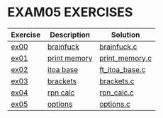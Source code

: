 # EXAM05 EXERCISES

|Exercise        |Description                    |Solution                     
|----------------|-------------------------------|--
|[ex00](https://github.com/Abdelghafour2001/1337/tree/master/Piscine-2021/EXAMES/exam05/ex00) | [brainfuck](https://github.com/Abdelghafour2001/1337/tree/master/Piscine-2021/EXAMES/exam05/ex00/README.md)| [brainfuck.c](https://github.com/Abdelghafour2001/1337/tree/master/Piscine-2021/EXAMES/exam05/ex00/brainfuck.c)
|[ex01](https://github.com/Abdelghafour2001/1337/tree/master/Piscine-2021/EXAMES/exam05/ex01)|[print memory](https://github.com/Abdelghafour2001/1337/tree/master/Piscine-2021/EXAMES/exam05/ex01/README.md)|[print_memory.c](https://github.com/Abdelghafour2001/1337/tree/master/Piscine-2021/EXAMES/exam05/ex01/print_memory.c)
|[ex02](https://github.com/Abdelghafour2001/1337/tree/master/Piscine-2021/EXAMES/exam05/ex02)|[itoa base](https://github.com/Abdelghafour2001/1337/tree/master/Piscine-2021/EXAMES/exam05/ex02/README.md)|[ft_itoa_base.c](https://github.com/Abdelghafour2001/1337/tree/master/Piscine-2021/EXAMES/exam05/ex02/ft_itoa_base.c)
|[ex03](https://github.com/Abdelghafour2001/1337/tree/master/Piscine-2021/EXAMES/exam05/ex03)|[brackets](https://github.com/Abdelghafour2001/1337/tree/master/Piscine-2021/EXAMES/exam05/ex03/README.md)|[brackets.c](https://github.com/Abdelghafour2001/1337/tree/master/Piscine-2021/EXAMES/exam05/ex03/brackets.c)
|[ex04](https://github.com/Abdelghafour2001/1337/tree/master/Piscine-2021/EXAMES/exam05/ex04)|[rpn calc](https://github.com/Abdelghafour2001/1337/tree/master/Piscine-2021/EXAMES/exam05/ex04/README.md)|[rpn_calc.c](https://github.com/Abdelghafour2001/1337/tree/master/Piscine-2021/EXAMES/exam05/ex04/rpn_calc.c)
|[ex05](https://github.com/Abdelghafour2001/1337/tree/master/Piscine-2021/EXAMES/exam05/ex05)|[options](https://github.com/Abdelghafour2001/1337/tree/master/Piscine-2021/EXAMES/exam05/ex05/README.md)|[options.c](https://github.com/Abdelghafour2001/1337/tree/master/Piscine-2021/EXAMES/exam05/ex05/options.c)


